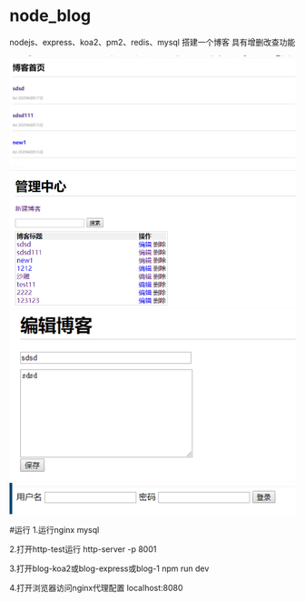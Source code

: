 # node_blog
nodejs、express、koa2、pm2、redis、mysql 搭建一个博客 具有增删改查功能

![avatar](./img/1.png)
![avatar](./img/2.png)
![avatar](./img/3.png)
![avatar](./img/4.png)


#运行
1.运行nginx mysql

2.打开http-test运行 http-server -p 8001

3.打开blog-koa2或blog-express或blog-1 npm run dev

4.打开浏览器访问nginx代理配置 localhost:8080
